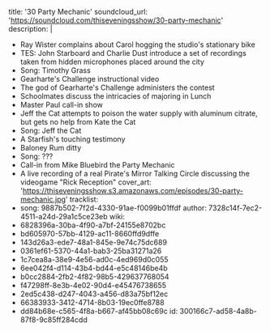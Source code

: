 title: '30 Party Mechanic'
soundcloud_url: 'https://soundcloud.com/thiseveningsshow/30-party-mechanic'
description: |
  - Ray Wister complains about Carol hogging the studio's stationary bike
  - TES: John Starboard and Charlie Dust introduce a set of recordings taken from hidden microphones placed around the city
  - Song: Timothy Grass
  - Gearharte's Challenge instructional video
  - The god of Gearharte's Challenge administers the contest
  - Schoolmates discuss the intricacies of majoring in Lunch
  - Master Paul call-in show
  - Jeff the Cat attempts to poison the water supply with aluminum citrate, but gets no help from Kate the Cat
  - Song: Jeff the Cat
  - A Starfish's touching testimony
  - Baloney Rum ditty
  - Song: ???
  - Call-in from Mike Bluebird the Party Mechanic
  - A live recording of a real Pirate's Mirror Talking Circle discussing the videogame "Rick Reception"
cover_art: 'https://thiseveningsshow.s3.amazonaws.com/episodes/30-party-mechanic.jpg'
tracklist:
  -
    song: 9887b502-7f2d-4330-91ae-f0099b01ffdf
author: 7328c14f-7ec2-4511-a24d-29a1c5ce23eb
wiki:
  - 6828396a-30ba-4f90-a7bf-24155e8702bc
  - bd605970-57bb-4129-ac11-8660ffd9dffe
  - 143d26a3-ede7-48a1-845e-9e74c75dc689
  - 0361ef61-5370-44a1-bab3-25ba31271a26
  - 1c7cea8a-38e9-4e56-ad0c-4ed969d0c055
  - 6ee042f4-d114-43b4-bd44-e5c48146be4b
  - b0cc2884-2fb2-4f82-98b5-429637768054
  - f47298ff-8e3b-4e02-90d4-e45476738655
  - 2ed5c438-d247-4043-a456-d83a75bf12ec
  - 66383933-3412-4714-8b03-19ec0ffe8788
  - dd84b68e-c565-4f8a-b667-af45bb08c69c
id: 300166c7-ad58-4a8b-87f8-9c85ff284cdd
